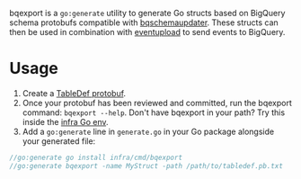 bqexport is a `go:generate` utility to generate Go structs based on BigQuery
schema protobufs compatible with [bqschemaupdater](../../tools/bqschemaupdater).
These structs can then be used in combination with
[eventupload](../../libs/eventupload) to send events to BigQuery.

# Usage

1. Create a [TableDef protobuf](../../libs/bqschema/tabledef/table_def.proto).
1. Once your protobuf has been reviewed and committed, run the bqexport command:
   `bqexport --help`. Don't have bqexport in your path? Try this inside the [infra
    Go env](../../../../env.py).
1. Add a `go:generate` line in `generate.go` in your Go package alongside your
generated file:

```go
//go:generate go install infra/cmd/bqexport
//go:generate bqexport -name MyStruct -path /path/to/tabledef.pb.txt
```
